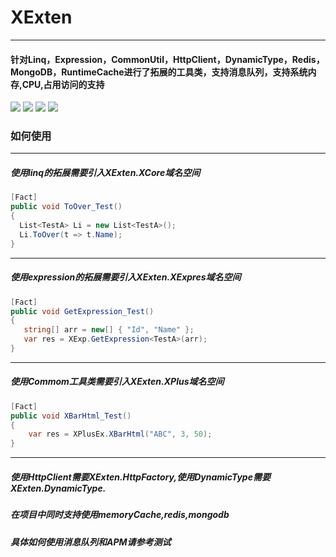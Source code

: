# XExten
--------------
#### 针对Linq，Expression，CommonUtil，HttpClient，DynamicType，Redis，MongoDB，RuntimeCache进行了拓展的工具类，支持消息队列，支持系统内存,CPU,占用访问的支持
[![](https://img.shields.io/badge/build-success-brightgreen.svg)](https://github.com/EmilyEdna/XExten)
[![](https://img.shields.io/badge/nuget-v2.1.0-blue.svg)](https://www.nuget.org/packages/XExten/2.1.0)
![](https://img.shields.io/badge/support-Net461-blue.svg)
![](https://img.shields.io/badge/support-NetStandard2-blue.svg)
### 如何使用
--------------
##### 使用linq的拓展需要引入XExten.XCore域名空间
``` c#
[Fact]
public void ToOver_Test()
{
  List<TestA> Li = new List<TestA>();
  Li.ToOver(t => t.Name);
}
```
--------------
##### 使用expression的拓展需要引入XExten.XExpres域名空间
```c#
[Fact]
public void GetExpression_Test()
{
   string[] arr = new[] { "Id", "Name" };
   var res = XExp.GetExpression<TestA>(arr);
}
```
--------------
##### 使用Commom工具类需要引入XExten.XPlus域名空间
```c#
[Fact]
public void XBarHtml_Test()
{
    var res = XPlusEx.XBarHtml("ABC", 3, 50);
}
```
--------------
##### 使用HttpClient需要XExten.HttpFactory,使用DynamicType需要XExten.DynamicType.
##### 在项目中同时支持使用memoryCache,redis,mongodb
##### 具体如何使用消息队列和APM请参考测试
